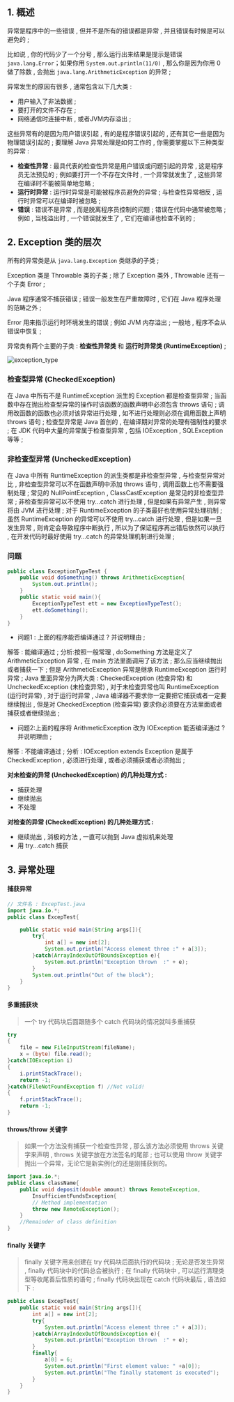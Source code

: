 ## 1. 概述

异常是程序中的一些错误 , 但并不是所有的错误都是异常 , 并且错误有时候是可以避免的 ;

比如说 , 你的代码少了一个分号 , 那么运行出来结果是提示是错误 `java.lang.Error`；如果你用 `System.out.println(11/0)` , 那么你是因为你用 0 做了除数 , 会抛出 `java.lang.ArithmeticException` 的异常 ;

异常发生的原因有很多 , 通常包含以下几大类 :

- 用户输入了非法数据 ;
- 要打开的文件不存在 ;
- 网络通信时连接中断 , 或者JVM内存溢出 ;

这些异常有的是因为用户错误引起 , 有的是程序错误引起的 , 还有其它一些是因为物理错误引起的 ; 要理解 Java 异常处理是如何工作的 , 你需要掌握以下三种类型的异常 :

- **检查性异常** : 最具代表的检查性异常是用户错误或问题引起的异常 , 这是程序员无法预见的 ; 例如要打开一个不存在文件时 , 一个异常就发生了 , 这些异常在编译时不能被简单地忽略 ;
- **运行时异常** : 运行时异常是可能被程序员避免的异常 ; 与检查性异常相反 , 运行时异常可以在编译时被忽略 ;
- **错误** : 错误不是异常 , 而是脱离程序员控制的问题 ; 错误在代码中通常被忽略 ; 例如 , 当栈溢出时 , 一个错误就发生了 , 它们在编译也检查不到的 ;



## 2. Exception 类的层次

所有的异常类是从 `java.lang.Exception` 类继承的子类 ;

Exception 类是 Throwable 类的子类 ; 除了 Exception 类外 , Throwable 还有一个子类 Error ;

Java 程序通常不捕获错误 ; 错误一般发生在严重故障时 , 它们在 Java 程序处理的范畴之外 ;

Error 用来指示运行时环境发生的错误 ; 例如 JVM 内存溢出 ; 一般地 , 程序不会从错误中恢复 ;

异常类有两个主要的子类 : **检查性异常类** 和 **运行时异常类 (RuntimeException)** ;

![exception_type](https://tojohnonly.github.io/images/73-Java%E5%BC%82%E5%B8%B8%E8%AF%A6%E8%A7%A3/exception_type.png)

### 检查型异常 (CheckedException)

在 Java 中所有不是 RuntimeException 派生的 Exception 都是检查型异常 ; 当函数中存在抛出检查型异常的操作时该函数的函数声明中必须包含 throws 语句 ; 调用改函数的函数也必须对该异常进行处理 , 如不进行处理则必须在调用函数上声明 throws 语句 ;
检查型异常是 Java 首创的 , 在编译期对异常的处理有强制性的要求 ; 在 JDK 代码中大量的异常属于检查型异常 , 包括 IOException , SQLException 等等 ;

### 非检查型异常 (UncheckedException)

在 Java 中所有 RuntimeException 的派生类都是非检查型异常 , 与检查型异常对比 , 非检查型异常可以不在函数声明中添加 throws 语句 , 调用函数上也不需要强制处理 ;
常见的 NullPointException , ClassCastException 是常见的非检查型异常 ; 非检查型异常可以不使用 try...catch 进行处理 , 但是如果有异常产生 , 则异常将由 JVM 进行处理 ; 对于 RuntimeException 的子类最好也使用异常处理机制 ; 虽然 RuntimeException 的异常可以不使用 try...catch 进行处理 , 但是如果一旦发生异常 , 则肯定会导致程序中断执行 , 所以为了保证程序再出错后依然可以执行 , 在开发代码时最好使用 try...catch 的异常处理机制进行处理 ;

### 问题

```java
public class ExceptionTypeTest {
    public void doSomething() throws ArithmeticException{
        System.out.println();
    }
    public static void main(){
        ExceptionTypeTest ett = new ExceptionTypeTest();
        ett.doSomething();
    }
}
```

- 问题1 : 上面的程序能否编译通过 ? 并说明理由 ;

解答 : 能编译通过 ;
分析:按照一般常理 , doSomething 方法是定义了 ArithmeticException 异常 , 在 main 方法里面调用了该方法 ; 那么应当继续抛出或者捕获一下 ; 但是 ArithmeticException 异常是继承 RuntimeException 运行时异常 ; Java 里面异常分为两大类 : CheckedException (检查异常) 和 UncheckedException (未检查异常) , 对于未检查异常也叫 RuntimeException (运行时异常) , 对于运行时异常 , Java 编译器不要求你一定要把它捕获或者一定要继续抛出 , 但是对 CheckedException (检查异常) 要求你必须要在方法里面或者捕获或者继续抛出 ;

- 问题2:上面的程序将 ArithmeticException 改为 IOException 能否编译通过 ? 并说明理由 ;

解答 : 不能编译通过 ;
分析 : IOException extends Exception 是属于 CheckedException , 必须进行处理 , 或者必须捕获或者必须抛出 ;

**对未检查的异常 (UncheckedException) 的几种处理方式 :**

- 捕获处理
- 继续抛出
- 不处理

**对检查的异常 (CheckedException) 的几种处理方式 :**

- 继续抛出 , 消极的方法 , 一直可以抛到 Java 虚拟机来处理
- 用 try...catch 捕获



## 3. 异常处理

#### 捕获异常

```java
// 文件名 : ExcepTest.java
import java.io.*;
public class ExcepTest{

    public static void main(String args[]){
        try{
            int a[] = new int[2];
            System.out.println("Access element three :" + a[3]);
        }catch(ArrayIndexOutOfBoundsException e){
            System.out.println("Exception thrown  :" + e);
        }
        System.out.println("Out of the block");
    }
}
```

#### 多重捕获块

> 一个 try 代码块后面跟随多个 catch 代码块的情况就叫多重捕获

```java
try
{
    file = new FileInputStream(fileName);
    x = (byte) file.read();
}catch(IOException i)
{
    i.printStackTrace();
    return -1;
}catch(FileNotFoundException f) //Not valid!
{
    f.printStackTrace();
    return -1;
}
```

#### throws/throw 关键字

> 如果一个方法没有捕获一个检查性异常 , 那么该方法必须使用 throws 关键字来声明 , throws 关键字放在方法签名的尾部 ;
> 也可以使用 throw 关键字抛出一个异常，无论它是新实例化的还是刚捕获到的。

```java
import java.io.*;
public class className{
    public void deposit(double amount) throws RemoteException, 
        InsufficientFundsException{
        // Method implementation
        throw new RemoteException();
    }
    //Remainder of class definition
}
```

#### finally 关键字

> finally 关键字用来创建在 try 代码块后面执行的代码块 ;
> 无论是否发生异常 , finally 代码块中的代码总会被执行 ;
> 在 finally 代码块中 , 可以运行清理类型等收尾善后性质的语句 ;
> finally 代码块出现在 catch 代码块最后 , 语法如下 :

```java
public class ExcepTest{
    public static void main(String args[]){
        int a[] = new int[2];
        try{
            System.out.println("Access element three :" + a[3]);
        }catch(ArrayIndexOutOfBoundsException e){
            System.out.println("Exception thrown  :" + e);
        }
        finally{
            a[0] = 6;
            System.out.println("First element value: " +a[0]);
            System.out.println("The finally statement is executed");
        }
    }
}
```